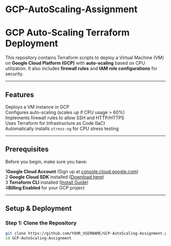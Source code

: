 # GCP-AutoScaling-Assignment
#  GCP Auto-Scaling Terraform Deployment

This repository contains Terraform scripts to deploy a Virtual Machine (VM) on **Google Cloud Platform (GCP)** with **auto-scaling** based on CPU utilization. It also includes **firewall rules** and **IAM role configurations** for security.

---

##  Features
 Deploys a VM instance in GCP  
 Configures auto-scaling (scales up if CPU usage > 60%)  
 Implements firewall rules to allow SSH and HTTP/HTTPS  
 Uses Terraform for Infrastructure as Code (IaC)  
 Automatically installs `stress-ng` for CPU stress testing  

---

##  Prerequisites

Before you begin, make sure you have:

1️**Google Cloud Account** (Sign up at [console.cloud.google.com](https://console.cloud.google.com))  
2️ **Google Cloud SDK** installed ([Download here](https://cloud.google.com/sdk/docs/install))  
3️ **Terraform CLI** installed ([Install Guide](https://developer.hashicorp.com/terraform/tutorials/gcp-get-started/install-cli))  
4️**Billing Enabled** for your GCP project  

---

##  Setup & Deployment

### **Step 1: Clone the Repository**
```sh
git clone https://github.com/YOUR_USERNAME/GCP-AutoScaling-Assignment.git
cd GCP-AutoScaling-Assignment
